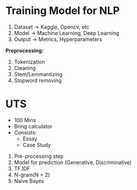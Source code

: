 
# Training Model for NLP

1. Dataset -> Kaggle, Opencv, etc
2. Model -> Machine Learning, Deep Learning
3. Output -> Metrics, Hyperparameters

**Preprocessing:**
1. Tokenization
2. Cleaning
3. Stem/Lemmantizing
4. Stopword removing



# UTS
- 100 Mins
- Bring calculator
- Consists:
	- Essay
	- Case Study

1. Pre-processing step
2. Model for prediction (Generative, Discriminative)
3. TF.IDF
4. N-gram(N = 2)
5. Naive Bayes